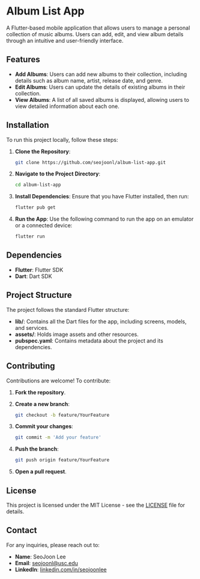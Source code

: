 # Album List App

A Flutter-based mobile application that allows users to manage a personal collection of music albums. Users can add, edit, and view album details through an intuitive and user-friendly interface.

## Features

- **Add Albums**: Users can add new albums to their collection, including details such as album name, artist, release date, and genre.
- **Edit Albums**: Users can update the details of existing albums in their collection.
- **View Albums**: A list of all saved albums is displayed, allowing users to view detailed information about each one.

## Installation

To run this project locally, follow these steps:

1. **Clone the Repository**:

   ```bash
   git clone https://github.com/seojoonl/album-list-app.git
   ```

2. **Navigate to the Project Directory**:

   ```bash
   cd album-list-app
   ```

3. **Install Dependencies**: Ensure that you have Flutter installed, then run:

   ```bash
   flutter pub get
   ```

4. **Run the App**: Use the following command to run the app on an emulator or a connected device:

   ```bash
   flutter run
   ```

## Dependencies

- **Flutter**: Flutter SDK
- **Dart**: Dart SDK

## Project Structure

The project follows the standard Flutter structure:

- **lib/**: Contains all the Dart files for the app, including screens, models, and services.
- **assets/**: Holds image assets and other resources.
- **pubspec.yaml**: Contains metadata about the project and its dependencies.

## Contributing

Contributions are welcome! To contribute:

1. **Fork the repository**.
2. **Create a new branch**:

   ```bash
   git checkout -b feature/YourFeature
   ```

3. **Commit your changes**:

   ```bash
   git commit -m 'Add your feature'
   ```

4. **Push the branch**:

   ```bash
   git push origin feature/YourFeature
   ```

5. **Open a pull request**.

## License

This project is licensed under the MIT License - see the [LICENSE](LICENSE) file for details.

## Contact

For any inquiries, please reach out to:

- **Name**: SeoJoon Lee
- **Email**: [seojoonl@usc.edu](mailto:seojoonl@usc.edu)
- **LinkedIn**: [linkedin.com/in/seojoonlee](https://linkedin.com/in/seojoonlee)